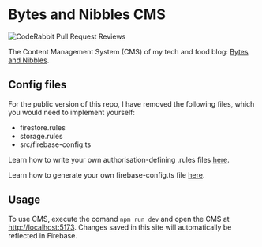 # Bytes and Nibbles CMS
![CodeRabbit Pull Request Reviews](https://img.shields.io/coderabbit/prs/github/Samuel-Harris/Bytes-and-Nibbles-CMS?utm_source=oss&utm_medium=github&utm_campaign=Samuel-Harris%2FBytes-and-Nibbles-CMS&labelColor=171717&color=FF570A&link=https%3A%2F%2Fcoderabbit.ai&label=CodeRabbit+Reviews)

The Content Management System (CMS) of my tech and food blog: [Bytes and Nibbles](https://bytes-and-nibbles.web.app).

## Config files 
For the public version of this repo, I have removed the following files, which you would need to implement yourself:

- firestore.rules
- storage.rules
- src/firebase-config.ts

Learn how to write your own authorisation-defining .rules files [here](https://firebase.google.com/docs/rules/basics).

Learn how to generate your own firebase-config.ts file [here](https://support.google.com/firebase/answer/7015592).

## Usage
To use CMS, execute the comand `npm run dev` and open the CMS at [http://localhost:5173](http://localhost:5173). Changes saved in this site will automatically be reflected in Firebase.
